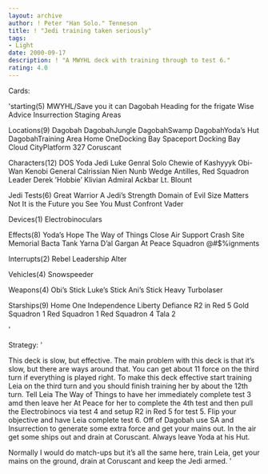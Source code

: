 ```yaml
---
layout: archive
author: ! Peter "Han Solo." Tenneson
title: ! "Jedi training taken seriously"
tags:
- Light
date: 2000-09-17
description: ! "A MWYHL deck with training through to test 6."
rating: 4.0
---
```

Cards: 

'starting(5)
MWYHL/Save you it can
Dagobah
Heading for the frigate
Wise Advice
Insurrection
Staging Areas

Locations(9)
Dagobah
DagobahJungle
DagobahSwamp
DagobahYoda’s Hut
DagobahTraining Area
Home OneDocking Bay
Spaceport Docking Bay
Cloud CityPlatform 327
Coruscant

Characters(12)
DOS
Yoda
Jedi Luke
Genral Solo
Chewie of Kashyyyk
Obi-Wan Kenobi
General Calrissian
Nien Nunb
Wedge Antilles, Red Squadron Leader
Derek ’Hobbie’ Klivian
Admiral Ackbar
Lt. Blount

Jedi Tests(6)
Great Warrior
A Jedi’s Strength
Domain of Evil
Size Matters Not
It is the Future you See
You Must Confront Vader

Devices(1)
Electrobinoculars

Effects(8)
Yoda’s Hope
The Way of Things
Close Air Support
Crash Site Memorial
Bacta Tank
Yarna D’al Gargan
At Peace
Squadron @#$%ignments

Interrupts(2)
Rebel Leadership
Alter

Vehicles(4)
Snowspeeder

Weapons(4)
Obi’s Stick
Luke’s Stick
Ani’s Stick
Heavy Turbolaser

Starships(9)
Home One
Independence
Liberty
Defiance
R2 in Red 5
Gold Squadron 1
Red Squadron 1
Red Squadron 4
Tala 2


'

Strategy: '

This deck is slow, but effective.	The main problem with this deck is that it’s slow, but there are ways around that.  You can get about 11 force on the third turn if everything is played right.  To make this deck effective start training Leia on the third turn and you should finish training her by about the 12th turn.  Tell Leia The Way of Things to have her immediately complete test 3 amd then leave her At Peace for her to complete the 4th test and then pull the Electrobinocs via test 4 and setup R2 in Red 5 for test 5.  Flip your objective and have Leia complete test 6.  Off of Dagobah use SA and Insurrection to generate some extra force and get your mains out.  In the air get some ships out and drain at Coruscant.  Always leave Yoda at his Hut.

Normally I would do match-ups but it’s all the same here, train Leia, get your mains on the ground, drain at Coruscant and keep the Jedi armed.   '